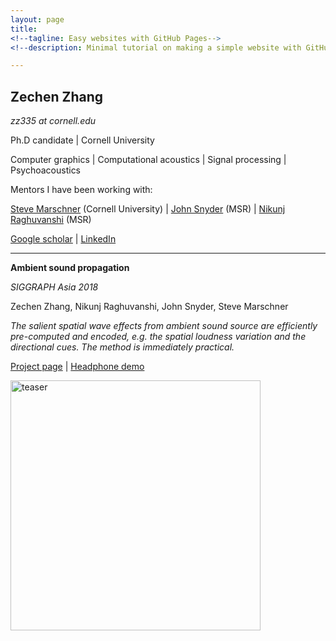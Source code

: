 ```yaml
---
layout: page
title: 
<!--tagline: Easy websites with GitHub Pages-->
<!--description: Minimal tutorial on making a simple website with GitHub Pages-->

---
```


## Zechen Zhang

*zz335 at cornell.edu*

Ph.D candidate 
| 
Cornell University

Computer graphics 
| 
Computational acoustics 
| 
Signal processing 
| 
Psychoacoustics

Mentors I have been working with:

 [Steve Marschner](https://www.cs.cornell.edu/~srm/) (Cornell University)
 | 
 [John Snyder](https://www.microsoft.com/en-us/research/people/johnsny/) (MSR) 
 | 
 [Nikunj Raghuvanshi](http://www.nikunjr.com/) (MSR)

[Google scholar](https://scholar.google.com/citations?hl=en&user=RBDHu9UAAAAJ&view_op=list_works&authuser=1&gmla=AJsN-F7-xJ-lFabohOk8iR_vInc7314F38GcgjprXTWMlz5Qu0eqU3JYjJY22_f0SQln2eVbm7cqvWmnW6qqBqyoQLDnvhKmTA)
| [LinkedIn](https://www.linkedin.com/in/zechen-zhang-836a6b58/)

---

**Ambient sound propagation**

 *SIGGRAPH Asia 2018*

Zechen Zhang, Nikunj Raghuvanshi, John Snyder, Steve Marschner

*The salient spatial wave effects from ambient sound source are efficiently pre-computed and encoded, e.g. the spatial loudness variation and the directional cues. The method is immediately practical.*

[Project page](https://zechenz.github.io) 
| 
[Headphone demo](https://zechenz.github.io)

<img src="https://raw.githubusercontent.com/ZechenZ/zechenz.github.io/master/_figure/img_SASIA2018.PNG" alt="teaser" width="400"/>
